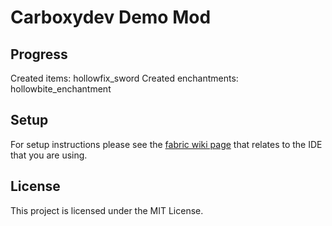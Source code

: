 # Carboxydev Demo Mod

## Progress

Created items: hollowfix_sword
Created enchantments: hollowbite_enchantment

## Setup

For setup instructions please see the [fabric wiki page](https://fabricmc.net/wiki/tutorial:setup) that relates to the IDE that you are using.

## License

This project is licensed under the MIT License.
